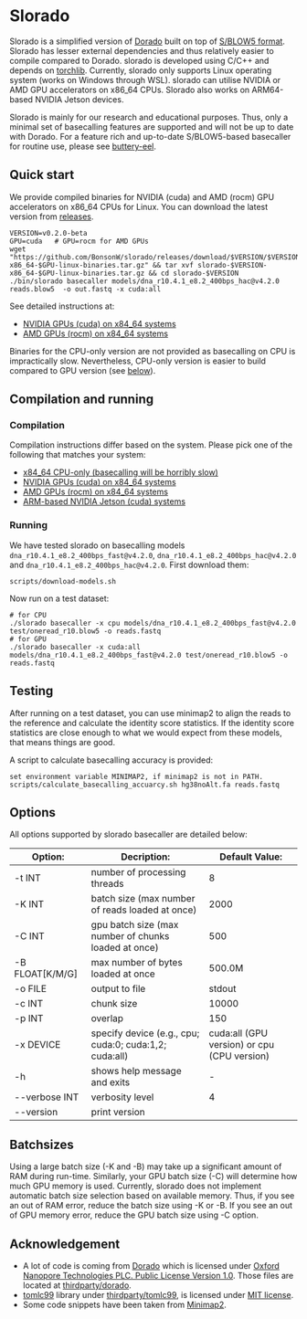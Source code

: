 # Slorado

Slorado is a simplified version of [Dorado](https://github.com/nanoporetech/dorado) built on top of [S/BLOW5 format](https://www.nature.com/articles/s41587-021-01147-4). Slorado has lesser external dependencies and thus relatively easier to compile compared to Dorado.  slorado is developed using C/C++ and depends on [torchlib](https://pytorch.org/cppdocs/). Currently, slorado only supports Linux operating system (works on Windows through WSL). slorado can utilise NVIDIA or AMD GPU accelerators on x86_64 CPUs. Slorado also works on ARM64-based NVIDIA Jetson devices.

Slorado is mainly for our research and educational purposes. Thus, only a minimal set of basecalling features are supported and will not be up to date with Dorado. For a feature rich and up-to-date S/BLOW5-based basecaller for routine use, please see [buttery-eel](https://github.com/Psy-Fer/buttery-eel).

## Quick start

We provide compiled binaries for NVIDIA (cuda) and AMD (rocm) GPU accelerators on x86_64 CPUs for Linux. You can download the latest version from [releases](https://github.com/BonsonW/slorado/releases).

```
VERSION=v0.2.0-beta
GPU=cuda   # GPU=rocm for AMD GPUs
wget "https://github.com/BonsonW/slorado/releases/download/$VERSION/$VERSION-x86_64-$GPU-linux-binaries.tar.gz" && tar xvf slorado-$VERSION-x86_64-$GPU-linux-binaries.tar.gz && cd slorado-$VERSION
./bin/slorado basecaller models/dna_r10.4.1_e8.2_400bps_hac@v4.2.0 reads.blow5  -o out.fastq -x cuda:all
```

See detailed instructions at:
- [NVIDIA GPUs (cuda) on x84_64 systems](docs/cuda-bin.md)
- [AMD GPUs (rocm) on x84_64 systems](docs/rocm-bin.md)


Binaries for the CPU-only version are not provided as basecalling on CPU is impractically slow. Nevertheless, CPU-only version is easier to build compared to GPU version (see [below](#compilation-and-running)).


## Compilation and running

### Compilation

Compilation instructions differ based on the system. Please pick one of the following that matches your system:

- [x84_64 CPU-only (basecalling will be horribly slow)](docs/cpu-build.md)
- [NVIDIA GPUs (cuda) on x84_64 systems](docs/cuda-build.md)
- [AMD GPUs (rocm) on x84_64 systems](docs/rocm-build.md)
- [ARM-based NVIDIA Jetson (cuda) systems](docs/jetson-build.md)

### Running

We have tested slorado on basecalling models `dna_r10.4.1_e8.2_400bps_fast@v4.2.0`, `dna_r10.4.1_e8.2_400bps_hac@v4.2.0` and `dna_r10.4.1_e8.2_400bps_hac@v4.2.0`. First download them:

```
scripts/download-models.sh
```

Now run on a test dataset:
```
# for CPU
./slorado basecaller -x cpu models/dna_r10.4.1_e8.2_400bps_fast@v4.2.0 test/oneread_r10.blow5 -o reads.fastq
# for GPU
./slorado basecaller -x cuda:all models/dna_r10.4.1_e8.2_400bps_fast@v4.2.0 test/oneread_r10.blow5 -o reads.fastq
```

## Testing

After running on a test dataset, you can use minimap2 to align the reads to the reference and calculate the identity score statistics. If the identity score statistics are close enough to what we would expect from these models, that means things are good.

A script to calculate basecalling accuracy is provided:
```
set environment variable MINIMAP2, if minimap2 is not in PATH.
scripts/calculate_basecalling_accuarcy.sh hg38noAlt.fa reads.fastq
```

## Options

All options supported by slorado basecaller are detailed below:


| Option:           | Decription:                                           | Default Value: |
|-------------------|-------------------------------------------------------|----------------|
| -t INT            | number of processing threads                          | 8              |
| -K INT            | batch size (max number of reads loaded at once)       | 2000           |
| -C INT            | gpu batch size (max number of chunks loaded at once)  | 500            |
| -B FLOAT[K/M/G]   | max number of bytes loaded at once                    | 500.0M         |
| -o FILE           | output to file                                        | stdout         |
| -c INT            | chunk size                                            | 10000           |
| -p INT            | overlap                                               | 150            |
| -x DEVICE         | specify device (e.g., cpu; cuda:0; cuda:1,2; cuda:all)| cuda:all (GPU version) or cpu (CPU version)         |
| -h                | shows help message and exits                          | -              |
| --verbose INT     | verbosity level                                       | 4              |
| --version         | print version                                         |                |

## Batchsizes

Using a large batch size (-K and -B) may take up a significant amount of RAM during run-time. Similarly, your GPU batch size (-C) will determine how much GPU memory is used. Currently, slorado does not implement automatic batch size selection based on available memory. Thus, if you see an out of RAM error, reduce the batch size using -K or -B. If you see an out of GPU memory error, reduce the GPU batch size using -C option.


## Acknowledgement

- A lot of code is coming from [Dorado](https://github.com/nanoporetech/dorado) which is licensed under [Oxford Nanopore Technologies PLC. Public License Version 1.0](thirdparty/dorado/LICENCE). Those files are located at [thirdparty/dorado](thirdparty/dorado).
- [tomlc99](https://github.com/cktan/tomlc99) library under [thirdparty/tomlc99](thirdparty/tomlc99), is licensed under [MIT license](thirdparty/tomlc99/LICENSE).
- Some code snippets have been taken from [Minimap2](https://github.com/lh3/minimap2).



